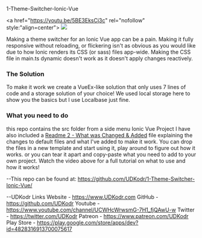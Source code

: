1-Theme-Switcher-Ionic-Vue

<a href="https://youtu.be/5BE3EksCj3c" rel="nofollow" style:"align=center">
  <img src="https://i9.ytimg.com/vi/5BE3EksCj3c/mqdefault.jpg?v=62c4f86f&sqp=CMiflJYG&rs=AOn4CLApYEqlkCYLSM6XQ4XASxdOCsS0ig" style="max-width: 100%;">
</a>

Making a theme switcher for an Ionic Vue app can be a pain. Making it fully responsive without reloading, or flickering isn't as obvious as you would like due to how Ionic renders its CSS (or sass) files app-wide. Making the CSS file in main.ts dynamic doesn't work as it doesn't apply changes reactively.

<h3>The Solution</h3>
To make it work we create a VueEx-like solution that only uses 7 lines of code and a storage solution of your choice! We used local storage here to show you the basics but I use Localbase just fine.

<h3>What you need to do</h3>
this repo contains the src folder from a side menu Ionic Vue Project
I have also included a <a href="/Readme 2 - What was Changed & Added.txt">Readme 2 - What was Changed & Added</a> file explaining the changes to default files and what I've added to make it work.
You can drop the files in a new template and start using it, play around to figure out how it works. or you can tear it apart and copy-paste what you need to add to your own project.
Watch the video above for a full tutorial on what to use and how it works!

--This repo can be found at:
https://github.com/UDKodr/1-Theme-Switcher-Ionic-Vue/

--UDKodr Links
Website - https://www.UDKodr.com
GitHub - https://github.com/UDKodr
Youtube - https://www.youtube.com/channel/UCWHcWrwsmG-7H1_fjQAwU-w
Twitter - https://twitter.com/UDKodr
Patreon - https://www.patreon.com/UDKodr
Play Store - https://play.google.com/store/apps/dev?id=4828316913700075617
